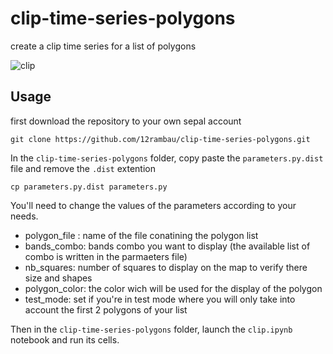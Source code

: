 # clip-time-series-polygons

create a clip time series for a list of polygons

![clip](./img/clip.png)


## Usage

first download the repository to your own sepal account 

```
git clone https://github.com/12rambau/clip-time-series-polygons.git
```

In the `clip-time-series-polygons` folder, copy paste the `parameters.py.dist` file and remove the `.dist` extention 

```
cp parameters.py.dist parameters.py
```

You'll need to change the values of the parameters according to your needs. 
- polygon_file : name of the file conatining the polygon list
- bands_combo: bands combo you want to display (the available list of combo is written in the parmaeters file)
- nb_squares: number of squares to display on the map to verify there size and shapes
- polygon_color: the color wich will be used for the display of the polygon
- test_mode: set if you're in test mode where you will only take into account the first 2 polygons of your list

Then in the `clip-time-series-polygons` folder, launch the `clip.ipynb` notebook and run its cells. 
